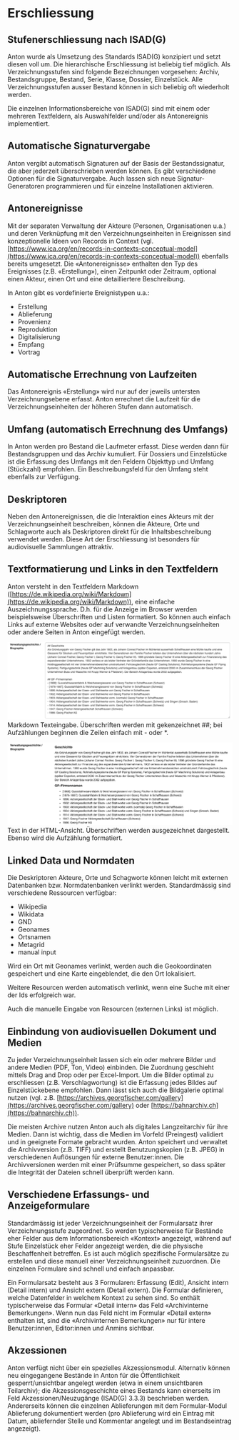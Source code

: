 # Erschliessung

## Stufenerschliessung nach ISAD(G)

Anton wurde als Umsetzung des Standards ISAD(G) konzipiert und setzt diesen voll um. Die hierarchische Erschliessung ist beliebig tief möglich. Als Verzeichnungsstufen sind folgende Bezeichnungen vorgesehen: Archiv, Bestandsgruppe, Bestand, Serie, Klasse, Dossier, Einzelstück. Alle Verzeichnungsstufen ausser Bestand können in sich beliebig oft wiederholt werden.

Die einzelnen Informationsbereiche von ISAD(G) sind mit einem oder mehreren Textfeldern, als Auswahlfelder und/oder als Antonereignis implementiert.

## Automatische Signaturvergabe
Anton vergibt automatisch Signaturen auf der Basis der Bestandssignatur, die aber jederzeit überschrieben werden können. Es gibt verschiedene Optionen für die Signaturvergabe. Auch lassen sich neue Signatur-Generatoren programmieren und für einzelne Installationen aktivieren.

## Antonereignisse
Mit der separaten Verwaltung der Akteure (Personen, Organisationen u.a.) und deren Verknüpfung mit den Verzeichnungseinheiten in Ereignissen sind konzeptionelle Ideen von Records in Context (vgl. [https://www.ica.org/en/records-in-contexts-conceptual-model](https://www.ica.org/en/records-in-contexts-conceptual-model)) ebenfalls bereits umgesetzt. Die «Antonereignisse» enthalten den Typ des Ereignisses (z.B. «Erstellung»), einen Zeitpunkt oder Zeitraum,  optional einen Akteur, einen Ort und eine detailliertere Beschreibung.

In Anton gibt es vordefinierte Ereignistypen u.a.:

- Erstellung  
- Ablieferung  
- Provenienz  
- Reproduktion  
- Digitalisierung  
- Empfang  
- Vortrag  

## Automatische Errechnung von Laufzeiten
Das Antonereignis «Erstellung» wird nur auf der jeweils untersten Verzeichnungsebene erfasst. Anton errechnet die Laufzeit für die Verzeichnungseinheiten der höheren Stufen dann automatisch.

## Umfang (automatisch Errechnung des Umfangs)
In Anton werden pro Bestand die Laufmeter erfasst. Diese werden dann für Bestandsgruppen und das Archiv kumuliert. Für Dossiers und Einzelstücke ist die Erfassung des Umfangs mit den Feldern Objekttyp und Umfang (Stückzahl) empfohlen. Ein Beschreibungsfeld für den Umfang steht ebenfalls zur Verfügung.

## Deskriptoren
Neben den Antonereignissen, die die Interaktion eines Akteurs mit der Verzeichnungseinheit beschreiben, können die Akteure, Orte und Schlagworte auch als Deskriptoren direkt für die Inhaltsbeschreibung verwendet werden. Diese Art der Erschliessung ist besonders für audiovisuelle Sammlungen attraktiv.

## Textformatierung und Links in den Textfeldern
Anton versteht in den Textfeldern Markdown ([https://de.wikipedia.org/wiki/Markdown](https://de.wikipedia.org/wiki/Markdown)), eine einfache Auszeichnungssprache. D.h. für die Anzeige im Browser werden beispielsweise Überschriften und Listen formatiert. So können auch einfach Links auf externe Websites oder auf verwandte Verzeichnungseinheiten oder andere Seiten in Anton eingefügt werden.

![Markdown Texteingabe](images/markdown_input.png)
Markdown Texteingabe. Überschriften werden mit gekenzeichnet ##; bei Aufzählungen beginnen die Zeilen einfach mit - oder *.

![Text in der HTML-Ansicht](images/markdown_rendered.png)
Text in der HTML-Ansicht. Überschriften werden ausgezeichnet dargestellt. Ebenso wird die Aufzählung formatiert.

## Linked Data und Normdaten
Die Deskriptoren Akteure, Orte und Schagworte können leicht mit externen Datenbanken bzw. Normdatenbanken verlinkt werden. Standardmässig sind verschiedene Ressourcen verfügbar:

- Wikipedia  
- Wikidata  
- GND  
- Geonames  
- Ortsnamen  
- Metagrid  
- manual input  

Wird ein Ort mit Geonames verlinkt, werden auch die Geokoordinaten gespeichert und eine Karte eingeblendet, die den Ort lokalisiert.

Weitere Resourcen werden automatisch verlinkt, wenn eine Suche mit einer der Ids erfolgreich war.

Auch die manuelle Eingabe von Resourcen (externen Links) ist möglich.

## Einbindung von audiovisuellen Dokument und Medien
Zu jeder Verzeichnungseinheit lassen sich ein oder mehrere Bilder und andere Medien (PDF, Ton, Video) einbinden. Die Zuordnung geschieht mittels Drag and Drop oder per Excel-Import. Um die Bilder optimal zu erschliessen (z.B. Verschlagwortung) ist die Erfassung jedes Bildes auf Einzelstückebene empfohlen. Dann lässt sich auch die Bildgalerie optimal nutzen (vgl. z.B. [https://archives.georgfischer.com/gallery](https://archives.georgfischer.com/gallery) oder [https://bahnarchiv.ch](https://bahnarchiv.ch)).

Die meisten Archive nutzen Anton auch als digitales Langzeitarchiv für ihre Medien. Dann ist wichtig, dass die Medien im Vorfeld (Preingest) validiert und in geeignete Formate gebracht wurden. Anton speichert und verwaltet die Archivversion (z.B. TIFF) und erstellt Benutzungskopien (z.B. JPEG) in verschiedenen Auflösungen für externe Benutzer:innen. Die Archivversionen werden mit einer Prüfsumme gespeichert, so dass später die Integrität der Dateien schnell überprüft werden kann.

## Verschiedene Erfassungs- und Anzeigeformulare
Standardmässig ist jeder Verzeichnungseinheit der Formularsatz ihrer Verzeichnungsstufe zugeordnet. So werden typischerweise für Bestände eher Felder aus dem Informationsbereich «Kontext» angezeigt, während auf Stufe Einzelstück eher Felder angezeigt werden, die die physische Beschaffenheit betreffen. Es ist auch möglich spezifische Formularsätze zu erstellen und diese manuell einer Verzeichnungseinheit zuzuordnen. Die einzelnen Formulare sind schnell und einfach anpassbar.

Ein Formularsatz besteht aus 3 Formularen: Erfassung (Edit), Ansicht intern (Detail intern) und Ansicht extern (Detail extern). Die Formular definieren, welche Datenfelder in welchem Kontext zu sehen sind. So enthält typischerweise das Formular «Detail intern» das Feld «Archivinterne Bemerkungen». Wenn nun das Feld nicht im Formular «Detail extern» enthalten ist, sind die «Archivinternen Bemerkungen» nur für intere Benutzer:innen, Editor:innen und Anmins sichtbar.

## Akzessionen
Anton verfügt nicht über ein spezielles Akzessionsmodul. Alternativ können neu eingegangene Bestände in Anton für die Öffentlichkeit gesperrt/unsichtbar angelegt werden (etwa in einem unsichtbaren Teilarchiv); die Akzessionsgeschichte eines Bestands kann einerseits im Feld Akzessionen/Neuzugänge (ISAD(G) 3.3.3) beschrieben werden. Andererseits können die einzelnen Ablieferungen mit dem Formular-Modul Ablieferung dokumentiert werden (pro Ablieferung wird ein Eintrag mit Datum, abliefernder Stelle und Kommentar angelegt und im Bestandseintrag angezeigt).
